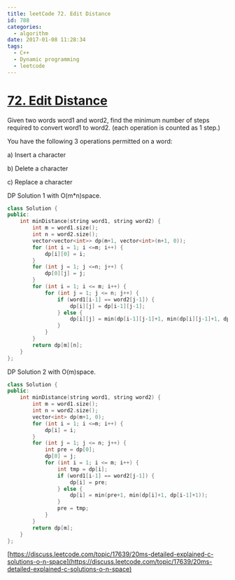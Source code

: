```yaml
---
title: leetCode 72. Edit Distance
id: 788
categories:
  - algorithm
date: 2017-01-08 11:28:34
tags:
  - C++
  - Dynamic programming
  - leetcode
---
```


# [72\. Edit Distance](https://leetcode.com/problems/edit-distance/)

Given two words word1 and word2, find the minimum number of steps required to convert word1 to word2\. (each operation is counted as 1 step.)

You have the following 3 operations permitted on a word:

a) Insert a character

b) Delete a character

c) Replace a character

DP Solution 1 with O(m*n)space.


``` cpp
class Solution {
public:
    int minDistance(string word1, string word2) {
        int m = word1.size();
        int n = word2.size();
        vector<vector<int>> dp(m+1, vector<int>(n+1, 0));
        for (int i = 1; i <=m; i++) {
            dp[i][0] = i;
        }
        for (int j = 1; j <=n; j++) {
            dp[0][j] = j;
        }
        for (int i = 1; i <= m; i++) {
            for (int j = 1; j <= n; j++) {
                if (word1[i-1] == word2[j-1]) {
                    dp[i][j] = dp[i-1][j-1];
                } else {
                    dp[i][j] = min(dp[i-1][j-1]+1, min(dp[i][j-1]+1, dp[i-1][j]+1));
                }
            }
        }
        return dp[m][n];
    }
};
```

DP Solution 2 with O(m)space.


``` cpp
class Solution {
public:
    int minDistance(string word1, string word2) {
        int m = word1.size();
        int n = word2.size();
        vector<int> dp(m+1, 0);
        for (int i = 1; i <=m; i++) {
            dp[i] = i;
        }
        for (int j = 1; j <= n; j++) {
            int pre = dp[0];
            dp[0] = j;
            for (int i = 1; i <= m; i++) {
                int tmp = dp[i];
                if (word1[i-1] == word2[j-1]) {
                    dp[i] = pre;
                } else {
                    dp[i] = min(pre+1, min(dp[i]+1, dp[i-1]+1));
                }
                pre = tmp;
            }
        }
        return dp[m];
    }
};
```

[https://discuss.leetcode.com/topic/17639/20ms-detailed-explained-c-solutions-o-n-space](https://discuss.leetcode.com/topic/17639/20ms-detailed-explained-c-solutions-o-n-space)